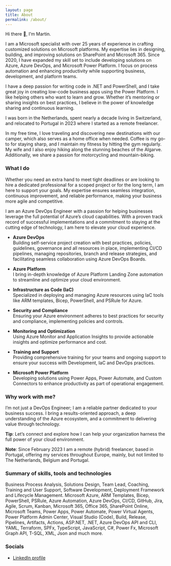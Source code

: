 ```yaml
---
layout: page
title: About
permalink: /about/
---
```


<!-- <img alt="Profile picture" style="border-radius: 3px; border-color: gray; border-style: solid; border-width: 2px" src="https://msc365.eu/assets/img/msc365-profile.jpg" width="180px"> -->

Hi there 👋, I’m Martin.  

I am a Microsoft specialist with over 25 years of experience in crafting customized solutions on Microsoft platforms. My expertise lies in designing, building, and improving solutions on SharePoint and Microsoft 365. Since 2020, I have expanded my skill set to include developing solutions on Azure, Azure DevOps, and Microsoft Power Platform. I focus on process automation and enhancing productivity while supporting business, development, and platform teams.

I have a deep passion for writing code in .NET and PowerShell, and I take great joy in creating low-code business apps using the Power Platform. I like helping others who want to learn and grow. Whether it’s mentoring or sharing insights on best practices, I believe in the power of knowledge sharing and continuous learning.

I was born in the Netherlands, spent nearly a decade living in Switzerland, and relocated to Portugal in 2023 where I started as a remote freelancer.

In my free time, I love traveling and discovering new destinations with our camper, which also serves as a home office when needed. Coffee is my go-to for staying sharp, and I maintain my fitness by hitting the gym regularly. My wife and I also enjoy hiking along the stunning beaches of the Algarve. Additionally, we share a passion for motorcycling and mountain-biking.

### What I do

Whether you need an extra hand to meet tight deadlines or are looking to hire a dedicated professional for a scoped project or for the long term, I am here to support your goals. My expertise ensures seamless integration, continuous improvement, and reliable performance, making your business more agile and competitive.

I am an Azure DevOps Engineer with a passion for helping businesses leverage the full potential of Azure’s cloud capabilities. With a proven track record of successful implementations and a commitment to staying at the cutting edge of technology, I am here to elevate your cloud experience.

- **Azure DevOps**  
  Building self-service project creation with best practices, policies, guidelines, governance and all resources in place, implementing CI/CD pipelines, managing repositories, branch and release strategies, and facilitating seamless collaboration using Azure DevOps Boards.

- **Azure Platform**  
  I bring in-depth knowledge of Azure Platform Landing Zone automation to streamline and optimize your cloud environment.

- **Infrastructure as Code (IaC)**  
  Specialized in deploying and managing Azure resources using IaC tools like ARM templates, Bicep, PowerShell, and PSRule for Azure.

- **Security and Compliance**  
  Ensuring your Azure environment adheres to best practices for security and compliance, implementing policies and controls.

- **Monitoring and Optimization**  
  Using Azure Monitor and Application Insights to provide actionable insights and optimize performance and cost.

<!-- 
- **Automation and Orchestration**  
  Automating repetitive tasks and orchestrating complex workflows using Azure Automation, Logic Apps, and Azure Functions.
-->

<!--
 - **Custom Development**  
  Building and deploying custom applications and services on Azure, leveraging Azure App Services, Azure Functions, and API Management.
-->

- **Training and Support**  
  Providing comprehensive training for your teams and ongoing support to ensure your success with Development, IaC and DevOps practices.

- **Microsoft Power Platform**  
  Developing solutions using Power Apps, Power Automate, and Custom Connectors to enhance productivity as part of operational engagement.

### Why work with me?

I’m not just a DevOps Engineer; I am a reliable partner dedicated to your business success. I bring a results-oriented approach, a deep understanding of the Azure ecosystem, and a commitment to delivering value through technology.

<div class="tip">
    <p><strong>Tip</strong>: Let’s connect and explore how I can help your organization harness the full power of your cloud environment.</p>
</div>

<div class="important">
    <p><strong>Note</strong>: Since February 2023 I am a remote (hybrid) freelancer, based in Portugal, offering my services throughout Europe, mainly, but not limited to The Netherlands, Belgium and Portugal.</p>
</div>

<!--
### Most recent certifications

<img alt="power platform consultant" src="https://msc365.eu/assets/img/microsoft-power-platform-consultant.png" width="96"> <img alt="power platform developer" src="https://msc365.eu/assets/img/microsoft-power-platform-developer.png" width="96"> <img alt="microsoft365 developer" src="https://msc365.eu/assets/img/microsoft365-developer.png" width="96">  

<img alt="security compliance identity" src="https://msc365.eu/assets/img/microsoft-security-compliance-and-identity.png" width="96">

Expired certifications
<img src="https://msc365.eu/assets/img/microsoft365-teams-administrator.png" width="96">

<small>Verify on [Credly](https://credly.com/users/mccmswinkels)</small>  
-->

### Summary of skills, tools and technologies

Business Process Analysis, Solutions Design, Team Lead, Coaching, Training and User Support, Software Development, Deployment Framework and Lifecycle Management. Microsoft Azure, ARM Templates, Bicep, PowerShell, PSRule, Azure Automation, Azure DevOps, CI/CD, GitHub, Jira, Agile, Scrum, Kanban, Microsoft 365, Office 365, SharePoint Online, Microsoft Teams, Power Apps, Power Automate, Power Virtual Agents, Power Platform Admin Center, Visual Studio (Code), Build, Release, Pipelines, Artifacts, Actions, ASP.NET, .NET, Azure DevOps API and CLI, YAML, Terraform, SPFx, TypeScript, JavaScript, C#, Power Fx, Microsoft Graph API, T-SQL, XML, Json and much more.

<!--
For more instructions head over to the [Jekyll Now repository](https://github.com/barryclark/jekyll-now) on GitHub.
-->


### Socials

- <a href="https://www.linkedin.com/in/mccmswinkels" target="_blanc">LinkedIn profile</a>
